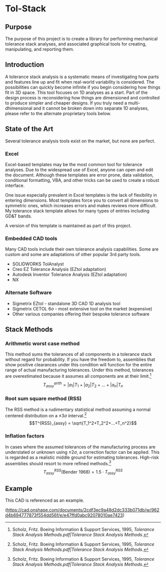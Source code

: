 # Tol-Stack

## Purpose
The purpose of this project is to create a library for performing mechanical tolerance stack analyses, and associated graphical tools for creating, manipulating, and reporting them.

## Introduction
A tolerance stack analysis is a systematic means of investigating how parts and features line up and fit when real-world variability is considered. The possibilities can quickly become infinite if you begin considering how things fit in 3D space. This tool focuses on 1D analyses as a start. Part of the design process is reconsidering how things are dimensioned and controlled to produce simpler and cheaper designs. If you truly need a multi-dhimensional and it cannot be broken down into separate 1D analyses, please refer to the alternate proprietary tools below.
 
## State of the Art
Several tolerance analysis tools exist on the market, but none are perfect.

### Excel
Excel-based templates may be the most common tool for tolerance analyses. Due to the widespread use of Excel, anyone can open and edit the document. Although these templates are error prone, data validation, conditional formatting, VBA, and other tricks can be used to create a robust interface.

One issue especially prevalent in Excel templates is the lack of flexibility in entering dimensions. Most templates force you to convert all dimensions to symmetric ones, which increases errors and makes reviews more difficult. My tolerance stack template allows for many types of entries including GD&T bands.

A version of this template is maintained as part of this project.

### Embedded CAD tools
Many CAD tools include their own tolerance analysis capabilities. Some are custom and some are adaptations of other popular 3rd party tools.
- SOLIDWORKS TolAnalyst
- Creo EZ Tolerance Analysis (EZtol adaptation)
- Autodesk Inventor Tolerance Analysis (EZtol adaptation)
- NX

### Alternate Software
- Sigmetrix EZtol - standalone 3D CAD 1D analysis tool
- Sigmetrix CETOL 6σ - most extensive tool on the market (expensive)
- Other various companies offering their bespoke tolerance software

## Stack Methods

### Arithmetic worst case method
This method sums the tolerances of all components in a tolerance stack without regard for probability. If you have the freedom to, assemblies that show positive clearances under this condition will function for the entire range of actual manufacturing tolerances. Under this method, tolerances are overestimated because it assumes all components are at their limit.[^1]
$$T_{assy}^{arith} = |a_1|T_1+|a_2|T_2+...+|a_n|T_n$$

### Root sum square method (RSS)
The RSS method is a rudimentary statistical method assuming a normal centered distribution on a $±3σ$ interval.[^1]
$$T^{RSS}_{assy} = \sqrt{T_1^2+T_2^2+...+T_n^2}$$

### Inflation factors
In cases where the assumed tolerances of the manufacturing process are understated or unknown using $±2σ$, a correction factor can be applied. This is regarded as a realistic middle ground for estimating tolerances. High-risk assemblies should resort to more refined methods.[^1]
$$T_{assy}^{RSS}\text{(Bender 1968)}=1.5\cdot{}T^{RSS}_{assy}$$

## Example
This CAD is referenced as an example.

(https://cad.onshape.com/documents/2cdf3ec9a48d2dc333b071db/w/962d4b694777873f554dd56f/e/e47ffd0abc92078010ae7423)

[^1]: Scholz, Fritz. Boeing Information & Support Services, 1995, _Tolerance Stack Analysis Methods.pdf|Tolerance Stack Analysis Methods_.